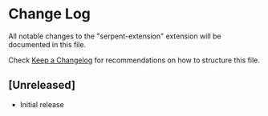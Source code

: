 # Change Log

All notable changes to the "serpent-extension" extension will be documented in this file.

Check [Keep a Changelog](http://keepachangelog.com/) for recommendations on how to structure this file.

## [Unreleased]

- Initial release